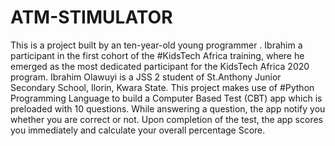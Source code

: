 # ATM-STIMULATOR

This is a project built by an ten-year-old young programmer . Ibrahim a participant in the first cohort of the #KidsTech Africa training, where he emerged as the most dedicated participant for the KidsTech Africa 2020 program. Ibrahim Olawuyi is a JSS 2 student of St.Anthony Junior Secondary School, Ilorin, Kwara State.  This project makes use of #Python Programming Language to build a Computer Based Test (CBT) app which is preloaded with 10 questions. While answering a question, the app notify you whether you are correct or not. Upon completion of the test, the app scores you immediately and calculate your overall percentage Score.
